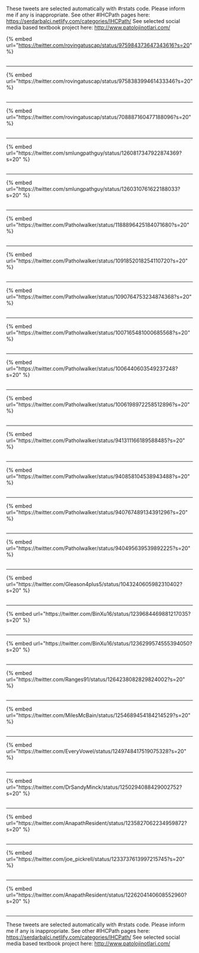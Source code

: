 

These tweets are selected automatically with #rstats code. Please inform me if any is inappropriate.
See other #IHCPath pages here: https://serdarbalci.netlify.com/categories/IHCPath/ 
See selected social media based textbook project here: http://www.patolojinotlari.com/

{% embed url="https://twitter.com/rovingatuscap/status/975984373647343616?s=20" %}<br>
<br>
<hr>
{% embed url="https://twitter.com/rovingatuscap/status/975838399461433346?s=20" %}<br>
<br>
<hr>
{% embed url="https://twitter.com/rovingatuscap/status/708887160477188096?s=20" %}<br>
<br>
<hr>
{% embed url="https://twitter.com/smlungpathguy/status/1260817347922874369?s=20" %}<br>
<br>
<hr>
{% embed url="https://twitter.com/smlungpathguy/status/1260310761622188033?s=20" %}<br>
<br>
<hr>
{% embed url="https://twitter.com/Patholwalker/status/1188896425184071680?s=20" %}<br>
<br>
<hr>
{% embed url="https://twitter.com/Patholwalker/status/1091852018254110720?s=20" %}<br>
<br>
<hr>
{% embed url="https://twitter.com/Patholwalker/status/1090764753234874368?s=20" %}<br>
<br>
<hr>
{% embed url="https://twitter.com/Patholwalker/status/1007165481000685568?s=20" %}<br>
<br>
<hr>
{% embed url="https://twitter.com/Patholwalker/status/1006440603549237248?s=20" %}<br>
<br>
<hr>
{% embed url="https://twitter.com/Patholwalker/status/1006198972258512896?s=20" %}<br>
<br>
<hr>
{% embed url="https://twitter.com/Patholwalker/status/941311166189588485?s=20" %}<br>
<br>
<hr>
{% embed url="https://twitter.com/Patholwalker/status/940858104538943488?s=20" %}<br>
<br>
<hr>
{% embed url="https://twitter.com/Patholwalker/status/940767489134391296?s=20" %}<br>
<br>
<hr>
{% embed url="https://twitter.com/Patholwalker/status/940495639539892225?s=20" %}<br>
<br>
<hr>
{% embed url="https://twitter.com/Gleason4plus5/status/1043240605982310402?s=20" %}<br>
<br>
<hr>
{% embed url="https://twitter.com/BinXu16/status/1239684469881217035?s=20" %}<br>
<br>
<hr>
{% embed url="https://twitter.com/BinXu16/status/1236299574555394050?s=20" %}<br>
<br>
<hr>
{% embed url="https://twitter.com/Ranges91/status/1264238082829824002?s=20" %}<br>
<br>
<hr>
{% embed url="https://twitter.com/MilesMcBain/status/1254689454184214529?s=20" %}<br>
<br>
<hr>
{% embed url="https://twitter.com/EveryVowel/status/1249748417519075328?s=20" %}<br>
<br>
<hr>
{% embed url="https://twitter.com/DrSandyMinck/status/1250294088429002752?s=20" %}<br>
<br>
<hr>
{% embed url="https://twitter.com/AnapathResident/status/1235827062234959872?s=20" %}<br>
<br>
<hr>
{% embed url="https://twitter.com/joe_pickrell/status/1233737613997215745?s=20" %}<br>
<br>
<hr>
{% embed url="https://twitter.com/AnapathResident/status/1226204140608552960?s=20" %}<br>
<br>
<hr>


These tweets are selected automatically with #rstats code. Please inform me if any is inappropriate.
See other #IHCPath pages here: https://serdarbalci.netlify.com/categories/IHCPath/ 
See selected social media based textbook project here: http://www.patolojinotlari.com/
